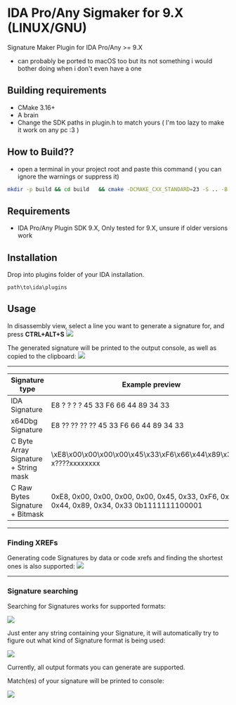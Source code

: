 # IDA Pro/Any Sigmaker for 9.X (LINUX/GNU)
Signature Maker Plugin for IDA Pro/Any >= 9.X

- can probably be ported to macOS too but its not something i would bother doing when i don't even have a one
## Building requirements
- CMake 3.16+
- A brain
- Change the SDK paths in plugin.h to match yours ( I'm too lazy to make it work on any pc :3 )
## How to Build??
- open a terminal in your project root and paste this command ( you can ignore the warnings or suppress it)
```sh
mkdir -p build && cd build   && cmake -DCMAKE_CXX_STANDARD=23 -S .. -B .   && cmake --build .
```
## Requirements
- IDA Pro/Any Plugin SDK 9.X, Only tested for 9.X, unsure if older versions work

## Installation
Drop into plugins folder of your IDA installation.

`path\to\ida\plugins`

## Usage
In disassembly view, select a line you want to generate a signature for, and press 
**CTRL+ALT+S**
![](https://imgur.com/Cpz50AR.png)

The generated signature will be printed to the output console, as well as copied to the clipboard:
![](https://i.imgur.com/5xU091M.png)

___

| Signature type | Example preview |
| --- | ----------- |
| IDA Signature | E8 ? ? ? ? 45 33 F6 66 44 89 34 33 |
| x64Dbg Signature | E8 ?? ?? ?? ?? 45 33 F6 66 44 89 34 33 |
| C Byte Array Signature + String mask | \xE8\x00\x00\x00\x00\x45\x33\xF6\x66\x44\x89\x34\x33 x????xxxxxxxx |
| C Raw Bytes Signature + Bitmask | 0xE8, 0x00, 0x00, 0x00, 0x00, 0x45, 0x33, 0xF6, 0x66, 0x44, 0x89, 0x34, 0x33  0b1111111100001 |

___
### Finding XREFs
Generating code Signatures by data or code xrefs and finding the shortest ones is also supported:
![](https://i.imgur.com/P0VRIFQ.png)

___
### Signature searching
Searching for Signatures works for supported formats:

![](https://i.imgur.com/lD4Zfwb.png)

Just enter any string containing your Signature, it will automatically try to figure out what kind of Signature format is being used:

![](https://i.imgur.com/oWMs7LN.png)

Currently, all output formats you can generate are supported.

Match(es) of your signature will be printed to console:

![](https://i.imgur.com/Pe4REkX.png)
